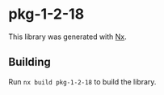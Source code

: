 # pkg-1-2-18

This library was generated with [Nx](https://nx.dev).

## Building

Run `nx build pkg-1-2-18` to build the library.
